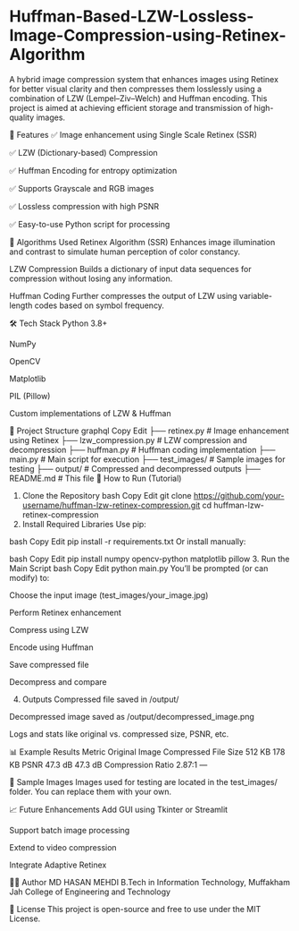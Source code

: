 # Huffman-Based-LZW-Lossless-Image-Compression-using-Retinex-Algorithm
A hybrid image compression system that enhances images using Retinex for better visual clarity and then compresses them losslessly using a combination of LZW (Lempel–Ziv–Welch) and Huffman encoding. This project is aimed at achieving efficient storage and transmission of high-quality images.

🚀 Features
✅ Image enhancement using Single Scale Retinex (SSR)

✅ LZW (Dictionary-based) Compression

✅ Huffman Encoding for entropy optimization

✅ Supports Grayscale and RGB images

✅ Lossless compression with high PSNR

✅ Easy-to-use Python script for processing

🧠 Algorithms Used
Retinex Algorithm (SSR)
Enhances image illumination and contrast to simulate human perception of color constancy.

LZW Compression
Builds a dictionary of input data sequences for compression without losing any information.

Huffman Coding
Further compresses the output of LZW using variable-length codes based on symbol frequency.

🛠️ Tech Stack
Python 3.8+

NumPy

OpenCV

Matplotlib

PIL (Pillow)

Custom implementations of LZW & Huffman

📂 Project Structure
graphql
Copy
Edit
├── retinex.py             # Image enhancement using Retinex
├── lzw_compression.py     # LZW compression and decompression
├── huffman.py             # Huffman coding implementation
├── main.py                # Main script for execution
├── test_images/           # Sample images for testing
├── output/                # Compressed and decompressed outputs
├── README.md              # This file
🧪 How to Run (Tutorial)
1. Clone the Repository
bash
Copy
Edit
git clone https://github.com/your-username/huffman-lzw-retinex-compression.git
cd huffman-lzw-retinex-compression
2. Install Required Libraries
Use pip:

bash
Copy
Edit
pip install -r requirements.txt
Or install manually:

bash
Copy
Edit
pip install numpy opencv-python matplotlib pillow
3. Run the Main Script
bash
Copy
Edit
python main.py
You’ll be prompted (or can modify) to:

Choose the input image (test_images/your_image.jpg)

Perform Retinex enhancement

Compress using LZW

Encode using Huffman

Save compressed file

Decompress and compare

4. Outputs
Compressed file saved in /output/

Decompressed image saved as /output/decompressed_image.png

Logs and stats like original vs. compressed size, PSNR, etc.

📊 Example Results
Metric	Original Image	Compressed
File Size	512 KB	178 KB
PSNR	47.3 dB	47.3 dB
Compression Ratio	2.87:1	—

📸 Sample Images
Images used for testing are located in the test_images/ folder. You can replace them with your own.

📈 Future Enhancements
Add GUI using Tkinter or Streamlit

Support batch image processing

Extend to video compression

Integrate Adaptive Retinex

👨‍💻 Author
MD HASAN MEHDI
B.Tech in Information Technology, Muffakham Jah College of Engineering and Technology


📝 License
This project is open-source and free to use under the MIT License.
